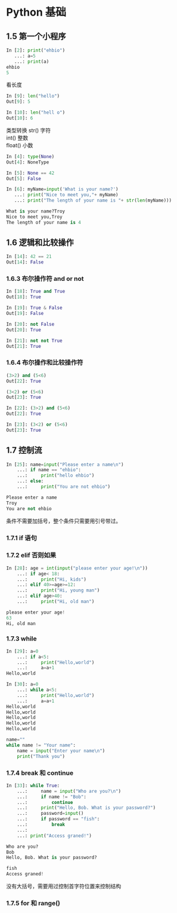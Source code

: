 # Python 基础
## 1.5 第一个小程序
```py
In [2]: print("ehbio")
   ...: a=5
   ...: print(a)
ehbio
5
```

看长度  
```py
In [9]: len("hello")
Out[9]: 5

In [10]: len("hell o")
Out[10]: 6
```
类型转换
str() 字符  
int() 整数  
float() 小数  





```py
In [4]: type(None)
Out[4]: NoneType

In [5]: None == 42
Out[5]: False
```

```py
In [6]: myName=input('What is your name?')
   ...: print("Nice to meet you,"+ myName)
   ...: print("The length of your name is "+ str(len(myName)))

What is your name?Troy
Nice to meet you,Troy
The length of your name is 4
```

## 1.6 逻辑和比较操作

```py
In [14]: 42 == 21
Out[14]: False
```

### 1.6.3 布尔操作符 and or not
```py
In [18]: True and True
Out[18]: True

In [19]: True & False
Out[19]: False

In [20]: not False
Out[20]: True

In [21]: not not True
Out[21]: True
```

### 1.6.4 布尔操作和比较操作符
```py
(3>2) and (5<6)
Out[22]: True

(3<2) or (5<6)
Out[23]: True
```

```py
In [22]: (3>2) and (5<6)
Out[22]: True

In [23]: (3<2) or (5<6)
Out[23]: True
```


## 1.7 控制流

```py
In [25]: name=input("Please enter a name\n")
    ...: if name == "ehbio":
    ...:     print("hello ehbio")
    ...: else:
    ...:     print("You are not ehbio")

Please enter a name
Troy
You are not ehbio
```
条件不需要加括号，整个条件只需要用引号带过。  

### 1.7.1 if 语句
### 1.7.2 elif 否则如果
```py
In [28]: age = int(input("please enter your age!\n"))
    ...: if age< 18:
    ...:     print("Hi, kids")
    ...: elif 40>=age>=12:
    ...:     print("Hi, young man")
    ...: elif age>40:
    ...:     print("Hi, old man")

please enter your age!
63
Hi, old man
```

### 1.7.3 while
```py
In [29]: a=0
    ...: if a<5:
    ...:     print("Hello,world")
    ...:     a=a+1
Hello,world

In [30]: a=0
    ...: while a<5:
    ...:     print("Hello,world")
    ...:     a=a+1
Hello,world
Hello,world
Hello,world
Hello,world
Hello,world
```

```py
name=""
while name != "Your name":
    name = input("Enter your name\n")
    print("Thank you")
```


### 1.7.4 break 和 continue
```py
In [33]: while True:
    ...:     name = input("Who are you?\n")
    ...:     if name != "Bob":
    ...:         continue
    ...:     print("Hello, Bob. What is your password?")
    ...:     password=input()
    ...:     if password == "fish":
    ...:         break
    ...: 
    ...: print("Access graned!")

Who are you?
Bob
Hello, Bob. What is your password?

fish
Access graned!
```
没有大括号，需要用过控制首字符位置来控制结构  


### 1.7.5 for 和 range()

